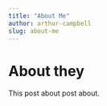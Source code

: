 ```yaml
---
title: "About Me"
author: arthur-campbell
slug: about-me
---
```


# About they

This post about post about.
